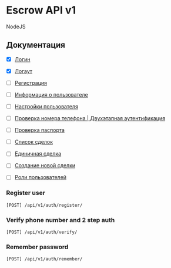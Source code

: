 # Escrow API v1

NodeJS 

## Документация

- [x] [Логин](/docs/login.md)  

- [x] [Логаут](/docs/logout.md)  

- [ ] [Регистрация](/docs/registration.md)  

- [ ] [Информация о пользователе](/docs/user.md)  

- [ ] [Настройки пользователя](/docs/user-settings.md)  

- [ ] [Проверка номера телефона | Двухэтапная аутентификация](/docs/phone.md)  

- [ ] [Проверка паспорта](/docs/check-passport.md)  

- [ ] [Список сделок](/docs/deals.md)  

- [ ] [Единичная сделка](/docs/deal.md)  

- [ ] [Создание новой сделки](/docs/deal-create.md)

- [ ] [Роли пользователей](/docs/user-roles.md)
### Register user
`[POST] /api/v1/auth/register/`

### Verify phone number and 2 step auth
`[POST] /api/v1/auth/verify/`

### Remember password
`[POST] /api/v1/auth/remember/`